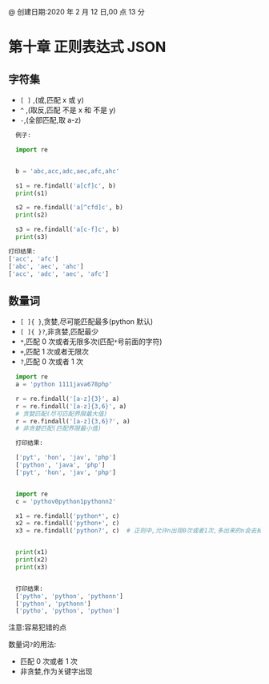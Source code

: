 @ 创建日期:2020 年 2 月 12 日,00 点 13 分

# 第十章 正则表达式 JSON

## 字符集

- `[ ]` ,(或,匹配 x 或 y)
- `^` ,(取反,匹配 不是 x 和 不是 y)
- `-`,(全部匹配,取 a-z)

```py
  例子:

  import re


  b = 'abc,acc,adc,aec,afc,ahc'

  s1 = re.findall('a[cf]c', b)
  print(s1)

  s2 = re.findall('a[^cfd]c', b)
  print(s2)

  s3 = re.findall('a[c-f]c', b)
  print(s3)

```

```py
打印结果:
['acc', 'afc']
['abc', 'aec', 'ahc']
['acc', 'adc', 'aec', 'afc']

```

## 数量词

- `[ ]{ }`,贪婪,尽可能匹配最多(python 默认)
- `[ ]{ }?`,非贪婪,匹配最少
- `*`,匹配 0 次或者无限多次(匹配`*`号前面的字符)
- `+`,匹配 1 次或者无限次
- `?`,匹配 0 次或者 1 次

```py
  import re
  a = 'python 1111java678php'

  r = re.findall('[a-z]{3}', a)
  r = re.findall('[a-z]{3,6}', a)
  # 贪婪匹配(尽可匹配界限最大值)
  r = re.findall('[a-z]{3,6}?', a)
  # 非贪婪匹配(匹配界限最小值)

```

```py
  打印结果:

  ['pyt', 'hon', 'jav', 'php']
  ['python', 'java', 'php']
  ['pyt', 'hon', 'jav', 'php']

```

```py

  import re
  c = 'pythov0python1pythonn2'

  x1 = re.findall('python*', c)
  x2 = re.findall('python+', c)
  x3 = re.findall('python?', c)  # 正则中,允许n出现0次或者1次,多出来的n会去掉.(去重)


  print(x1)
  print(x2)
  print(x3)


  打印结果:
  ['pytho', 'python', 'pythonn']
  ['python', 'pythonn']
  ['pytho', 'python', 'python']

```

注意:容易犯错的点

数量词`?`的用法:

- 匹配 0 次或者 1 次
- 非贪婪,作为关键字出现
